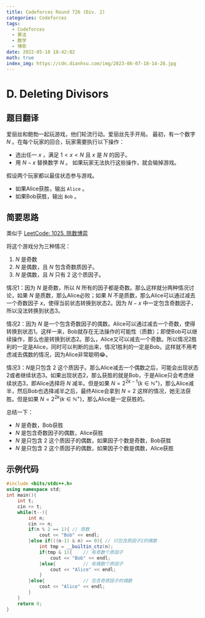 ```yaml
---
title: Codeforces Round 726 (Div. 2)
categories: Codeforces
tags:
  - Codeforces
  - 算法
  - 数学
  - 博弈
date: 2022-05-10 18:42:02
math: true
index_img: https://cdn.dianhsu.com/img/2023-06-07-18-14-28.jpg
---
```


# D. Deleting Divisors

## 题目翻译
爱丽丝和鲍勃一起玩游戏，他们轮流行动。爱丽丝先手开局。
最初，有一个数字 $N$ 。在每个玩家的回合，玩家需要执行以下操作：
- 选出任一 $x$ ，满足 $1 < x < N$  且 $x$ 是 $N$ 的因子。
- 用 $N - x$ 替换数字 $N$ 。
如果玩家无法执行这些操作，就会输掉游戏。

假设两个玩家都以最佳状态参与游戏。
- 如果Alice获胜，输出 `Alice` 。
- 如果Bob获胜，输出 `Bob` 。

## 简要思路
类似于 [LeetCode: 1025. 除数博弈](https://leetcode-cn.com/problems/divisor-game/)

将这个游戏分为三种情况：
1. $N$ 是奇数
2. $N$ 是偶数，且 $N$ 包含奇数质因子。
3. $N$ 是偶数，且 $N$ 只有 $2$ 这个质因子。

情况1：因为 $N$ 是奇数，所以 $N$ 所有的因子都是奇数。那么这样就分两种情况讨论，如果 $N$ 是质数，那么Alice必败；如果 $N$ 不是质数，那么Alice可以通过减去一个奇数因子 $x$，使得当前状态转换到状态2。因为 $N-x$ 中一定包含奇数因子，所以没法转换到状态3。

情况2：因为 $N$ 是一个包含奇数因子的偶数。Alice可以通过减去一个奇数，使得转换到状态1。这样一来，Bob就存在无法操作的可能性（质数）；即使Bob可以继续操作，那么也是转换到状态2。那么，Alice又可以减去一个奇数。所以情况2胜利的一定是Alice，同时可以判断的出来，情况1胜利的一定是Bob。这样就不用考虑减去偶数的情况，因为Alice非常聪明:joy:。

情况3：$N$是只包含 $2$ 这个质因子。那么Alice减去一个偶数之后，可能会出现状态2或者继续状态3。如果出现状态2，那么获胜的就是Bob，于是Alice只会考虑继续状态3，即Alice选择将 $N$ 减半。但是如果 $N=2^{2k-1} (k \in \mathbb{N}^+)$，那么Alice减半，然后Bob也选择减半之后，最终Alice会拿到 $N=2$ 这样的情况，她无法获胜。但是如果 $N = 2 ^ {2k} (k \in \mathbb{N}^+)$，那么Alice是一定获胜的。

总结一下：
- $N$ 是奇数，Bob获胜
- $N$ 是包含奇数因子的偶数，Alice获胜
- $N$ 是只包含 $2$ 这个质因子的偶数，如果因子个数是奇数，Bob获胜
- $N$ 是只包含 $2$ 这个质因子的偶数，如果因子个数是偶数，Alice获胜

## 示例代码

```cpp
#include <bits/stdc++.h>
using namespace std;
int main(){
    int t;
    cin >> t;
    while(t--){
        int n;
        cin >> n;
        if(n % 2 == 1){ // 奇数
            cout << "Bob" << endl;
        }else if(((n-1) & n) == 0){ // 只包含质因子2的偶数
            int tmp = __builtin_ctz(n);
            if(tmp & 1){    // 有奇数个质因子
                cout << "Bob" << endl;
            }else{          // 有偶数个质因子
                cout << "Alice" << endl;
            }
        }else{              // 包含奇质因子的偶数
            cout << "Alice" << endl;
        }
    }
    return 0;
}
```